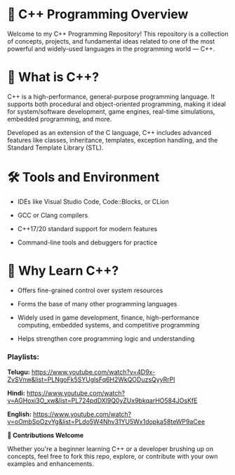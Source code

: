 # 🚀 C++ Programming Overview

Welcome to my C++ Programming Repository! This repository is a collection of concepts, projects, and fundamental ideas related to one of the most powerful and widely-used languages in the programming world — C++.

# 🔷 What is C++?
C++ is a high-performance, general-purpose programming language. It supports both procedural and object-oriented programming, making it ideal for system/software development, game engines, real-time simulations, embedded programming, and more.

Developed as an extension of the C language, C++ includes advanced features like classes, inheritance, templates, exception handling, and the Standard Template Library (STL).

# 🛠 Tools and Environment
- IDEs like Visual Studio Code, Code::Blocks, or CLion

- GCC or Clang compilers

- C++17/20 standard support for modern features

- Command-line tools and debuggers for practice

# 🎯 Why Learn C++?
- Offers fine-grained control over system resources

- Forms the base of many other programming languages

- Widely used in game development, finance, high-performance computing, embedded systems, and competitive programming

- Helps strengthen core programming logic and understanding

### Playlists:

**Telugu:** https://www.youtube.com/watch?v=4D9x-ZvSVnw&list=PLNgoFk5SYUglsFq6H2WkQODuzsQyyRrPl

**Hindi:** https://www.youtube.com/watch?v=AGHoxi3O_xw&list=PL724pdDXl9Q0yZUx9bkqarHO584JOsKfE

**English:** https://www.youtube.com/watch?v=oOmbSpOzvYg&list=PLdo5W4Nhv31YU5Wx1dopka58teWP9aCee

**🤝 Contributions Welcome**

Whether you're a beginner learning C++ or a developer brushing up on concepts, feel free to fork this repo, explore, or contribute with your own examples and enhancements.

